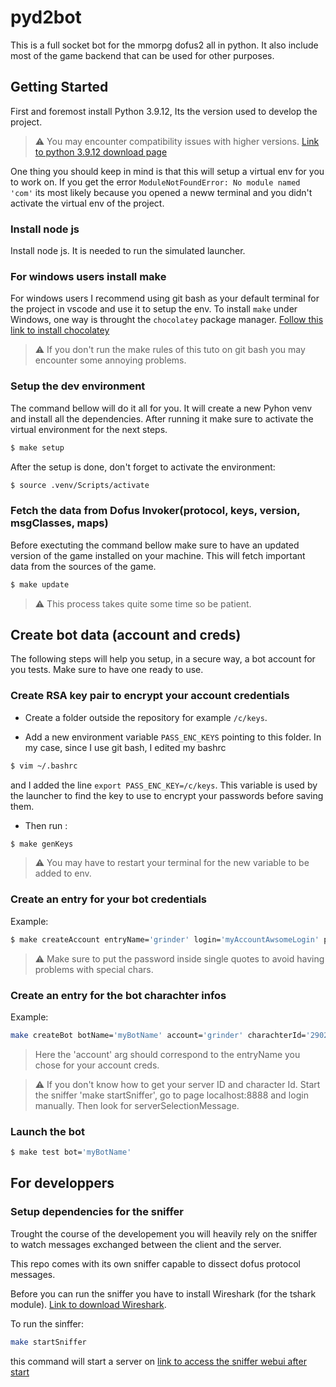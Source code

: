 # pyd2bot

This is a full socket bot for the mmorpg dofus2 all in python. It also include most of the game backend that can be used for other purposes.

## Getting Started

First and foremost install Python 3.9.12, Its the version used to develop the project.

> :warning: You may encounter compatibility issues with higher versions. [Link to python 3.9.12 download page](https://www.python.org/downloads/release/python-3912/)

One thing you should keep in mind is that this will setup a virtual env for you to work on. If you get the error `ModuleNotFoundError: No module named 'com'` its most likely because you opened a neww terminal and you didn't activate the virtual env of the project.

### Install node js

Install node js. It is needed to run the simulated launcher.

### For windows users install make

For windows users I recommend using git bash as your default terminal for the project in vscode and use it to setup the env.
To install `make` under Windows, one way is throught the `chocolatey` package manager.
[Follow this link to install chocolatey](https://www.liquidweb.com/kb/how-to-install-chocolatey-on-windows/)

> :warning: If you don't run the make rules of this tuto on git bash you may encounter some annoying problems.

### Setup the dev environment

The command bellow will do it all for you. It will create a new Pyhon venv and install all the dependencies.
After running it make sure to activate the virtual environment for the next steps.

```bash
$ make setup
```

After the setup is done, don't forget to activate the environment:

```bash
$ source .venv/Scripts/activate
```

### Fetch the data from Dofus Invoker(protocol, keys, version, msgClasses, maps)

Before exectuting the command bellow make sure to have an updated version of the game installed on your machine.
This will fetch important data from the sources of the game.

```bash
$ make update
```

> :warning: This process takes quite some time so be patient.

## Create bot data (account and creds)

The following steps will help you setup, in a secure way, a bot account for you tests. Make sure to have one ready to use.

### Create RSA key pair to encrypt your account credentials

* Create a folder outside the repository for example `/c/keys`.
  
* Add a new environment variable `PASS_ENC_KEYS` pointing to this folder. In my case, since I use git bash, I edited my bashrc 
```bash 
$ vim ~/.bashrc
```
and I added the line `export PASS_ENC_KEY=/c/keys`. This variable is used by the launcher to find the key to use to encrypt your passwords before saving them.

* Then run :

```bash
$ make genKeys
```

> :warning: You may have to restart your terminal for the new variable to be added to env.

### Create an entry for your bot credentials

Example:

```bash
$ make createAccount entryName='grinder' login='myAccountAwsomeLogin' password='keepThisOneSafe'
```

> :warning: Make sure to put the password inside single quotes to avoid having problems with special chars.

### Create an entry for the bot charachter infos

Example:

```bash
make createBot botName='myBotName' account='grinder' charachterId='290210840786' serverId='210'
```

> Here the 'account' arg should correspond to the entryName you chose for your account creds.

> :warning: If you don't know how to get your server ID and character Id. Start the sniffer 'make startSniffer', go to page localhost:8888 and login manually. Then look for serverSelectionMessage.

### Launch the bot

```bash 
$ make test bot='myBotName'
```

## For developpers 

### Setup dependencies for the sniffer 

Trought the course of the developement you will heavily rely on the sniffer to watch messages exchanged between the client and the server.

This repo comes with its own sniffer capable to dissect dofus protocol messages.

Before you can run the sniffer you have to install Wireshark (for the tshark module). [Link to download Wireshark](https://www.wireshark.org/download.html).

To run the sinffer:
```bash
make startSniffer
```
this command will start a server on [link to access the sniffer webui after start](http://localhost:8888)


